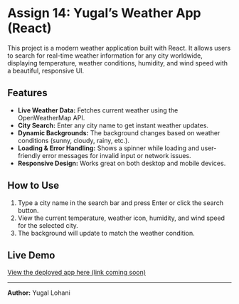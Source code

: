 # Assign 14: Yugal’s Weather App (React)

This project is a modern weather application built with React. It allows users to search for real-time weather information for any city worldwide, displaying temperature, weather conditions, humidity, and wind speed with a beautiful, responsive UI.

## Features
- **Live Weather Data:** Fetches current weather using the OpenWeatherMap API.
- **City Search:** Enter any city name to get instant weather updates.
- **Dynamic Backgrounds:** The background changes based on weather conditions (sunny, cloudy, rainy, etc.).
- **Loading & Error Handling:** Shows a spinner while loading and user-friendly error messages for invalid input or network issues.
- **Responsive Design:** Works great on both desktop and mobile devices.

## How to Use
1. Type a city name in the search bar and press Enter or click the search button.
2. View the current temperature, weather icon, humidity, and wind speed for the selected city.
3. The background will update to match the weather condition.

## Live Demo
[View the deployed app here (link coming soon)](https://your-deployment-link.vercel.app/)

---

**Author:** Yugal Lohani
